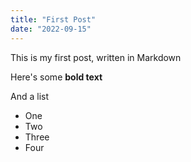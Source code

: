 ```yaml
---
title: "First Post"
date: "2022-09-15"
---
```


This is my first post, written in Markdown

Here's some __bold text__

And a list

* One 
* Two
* Three
* Four